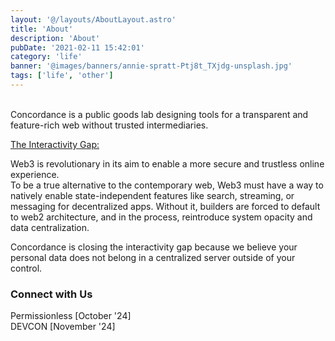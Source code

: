 ```yaml
---
layout: '@/layouts/AboutLayout.astro'
title: 'About'
description: 'About'
pubDate: '2021-02-11 15:42:01'
category: 'life'
banner: '@images/banners/annie-spratt-Ptj8t_TXjdg-unsplash.jpg'
tags: ['life', 'other']
---
```

<br />
Concordance is a public goods lab designing tools for a transparent and feature-rich web without trusted intermediaries. <br>


<!--### Mission Founded on the belief that everyone has a right to data transparency, Concordance is on a mission to address the Web3 Interactivity Gap.
-->
 <u>The Interactivity Gap:</u>

Web3 is revolutionary in its aim to enable a more secure and trustless online experience. <br>
To be a true alternative to the contemporary web, Web3 must have a way to natively enable state-independent features like search, streaming, or messaging for decentralized apps. Without it, builders are forced to default to web2 architecture, and in the process, reintroduce system opacity and data centralization. 

Concordance is closing the interactivity gap because we believe your personal data does not belong in a centralized server outside of your control. 


<!-----

 future where personal data never lives outside of the control of the individual
 and is a fertile ground for experimentation and the path-finding nature of scientific method. 

 , who design dApps with some blockchain compute for settlement, but then must

The conterporary web is interactive and blockchain is static. 
In an indetermintite world, deterministic finite automata has limits. 

 in the fields of cryptography and distributed compute.

Concordance builds solutions that answer for the entire stack of web architecture, not through direct replication the design of web 2, but by first understanding the aims of the current system, and manufacturing anew according to these aims.   


Concordance designs tools to free personal data siting inside a private server, owned by businesses who have the power to send that data externally, set pricing based on data they gathered without your consent, and make decisions to approve or deny you the resources and services you need because your data was processed through a biased algorithm.

### Vision

We envision a web with end-to-end transparancy for users, which eliminates data leaks and makes randsomware an issue of the past.
Concordance's belives in creting Web3 offerings so superior to Web2, it would be determental for developers and institutions not to adopt.

<!-----
We challenge the blockchain community not with armchair critiques, but by entering the area and forging solutions that make the system stronger.
---->

### Connect with Us 

Permissionless [October '24] <br>
DEVCON [November '24]

<br>
<br>
<br>
